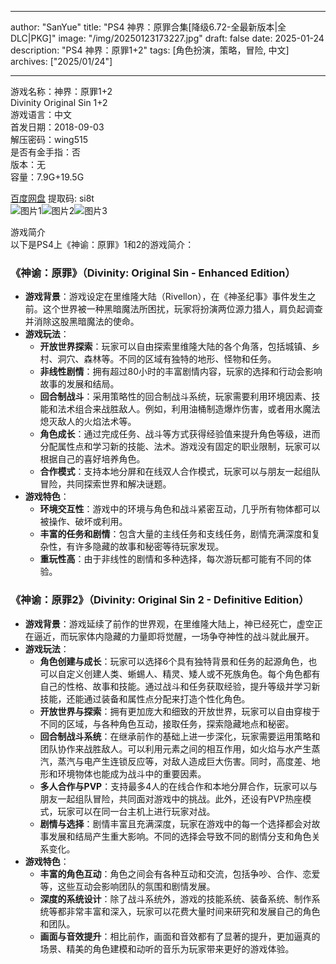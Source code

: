 
---
author: "SanYue"
title: "PS4 神界：原罪合集[降级6.72-全最新版本|全DLC|PKG]"
image: "/img/20250123173227.jpg"
draft: false
date: 2025-01-24
description: "PS4 神界：原罪1+2"
tags: [角色扮演，策略，冒险, 中文]
archives: ["2025/01/24"]

---

游戏名称：神界：原罪1+2   
Divinity Original Sin 1+2    
游戏语言：中文  
首发日期：2018-09-03  
解压密码：wing515  
是否有金手指：否  
版本：无   
容量：7.9G+19.5G

[百度网盘](https://pan.baidu.com/s/1gaiXqh4WhXs6Q4BWc4ddww) 提取码: si8t  
![图片1](/img/ed9bbe.jpg)![图片2](/img/f5eb79.jpg)![图片3](/img/eb7da6.jpg)  

游戏简介  
以下是PS4上《神谕：原罪》1和2的游戏简介：

### 《神谕：原罪》（Divinity: Original Sin - Enhanced Edition）
- **游戏背景**：游戏设定在里维隆大陆（Rivellon），在《神圣纪事》事件发生之前。这个世界被一种黑暗魔法所困扰，玩家将扮演两位源力猎人，肩负起调查并消除这股黑暗魔法的使命。
- **游戏玩法**：
    - **开放世界探索**：玩家可以自由探索里维隆大陆的各个角落，包括城镇、乡村、洞穴、森林等。不同的区域有独特的地形、怪物和任务。
    - **非线性剧情**：拥有超过80小时的丰富剧情内容，玩家的选择和行动会影响故事的发展和结局。
    - **回合制战斗**：采用策略性的回合制战斗系统，玩家需要利用环境因素、技能和法术组合来战胜敌人。例如，利用油桶制造爆炸伤害，或者用水魔法熄灭敌人的火焰法术等。
    - **角色成长**：通过完成任务、战斗等方式获得经验值来提升角色等级，进而分配属性点和学习新的技能、法术。游戏没有固定的职业限制，玩家可以根据自己的喜好培养角色。
    - **合作模式**：支持本地分屏和在线双人合作模式，玩家可以与朋友一起组队冒险，共同探索世界和解决谜题。
- **游戏特色**：
    - **环境交互性**：游戏中的环境与角色和战斗紧密互动，几乎所有物体都可以被操作、破坏或利用。
    - **丰富的任务和剧情**：包含大量的主线任务和支线任务，剧情充满深度和复杂性，有许多隐藏的故事和秘密等待玩家发现。
    - **重玩性高**：由于非线性的剧情和多种选择，每次游玩都可能有不同的体验。

### 《神谕：原罪2》（Divinity: Original Sin 2 - Definitive Edition）
- **游戏背景**：游戏延续了前作的世界观，在里维隆大陆上，神已经死亡，虚空正在逼近，而玩家体内隐藏的力量即将觉醒，一场争夺神性的战斗就此展开。
- **游戏玩法**：
    - **角色创建与成长**：玩家可以选择6个具有独特背景和任务的起源角色，也可以自定义创建人类、蜥蜴人、精灵、矮人或不死族角色。每个角色都有自己的性格、故事和技能。通过战斗和任务获取经验，提升等级并学习新技能，还能通过装备和属性点分配来打造个性化角色。
    - **开放世界与探索**：拥有更加庞大和细致的开放世界，玩家可以自由穿梭于不同的区域，与各种角色互动，接取任务，探索隐藏地点和秘密。
    - **回合制战斗系统**：在继承前作的基础上进一步深化，玩家需要运用策略和团队协作来战胜敌人。可以利用元素之间的相互作用，如火焰与水产生蒸汽，蒸汽与电产生连锁反应等，对敌人造成巨大伤害。同时，高度差、地形和环境物体也能成为战斗中的重要因素。
    - **多人合作与PVP**：支持最多4人的在线合作和本地分屏合作，玩家可以与朋友一起组队冒险，共同面对游戏中的挑战。此外，还设有PVP热座模式，玩家可以在同一台主机上进行玩家对战。
    - **剧情与选择**：剧情丰富且充满深度，玩家在游戏中的每一个选择都会对故事发展和结局产生重大影响。不同的选择会导致不同的剧情分支和角色关系变化。
- **游戏特色**：
    - **丰富的角色互动**：角色之间会有各种互动和交流，包括争吵、合作、恋爱等，这些互动会影响团队的氛围和剧情发展。
    - **深度的系统设计**：除了战斗系统外，游戏的技能系统、装备系统、制作系统等都非常丰富和深入，玩家可以花费大量时间来研究和发展自己的角色和团队。
    - **画面与音效提升**：相比前作，画面和音效都有了显著的提升，更加逼真的场景、精美的角色建模和动听的音乐为玩家带来更好的游戏体验。
